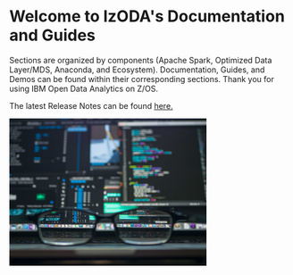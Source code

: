 <h1>Welcome to IzODA's Documentation and Guides</h1>

Sections are organized by components (Apache Spark, Optimized Data Layer/MDS, Anaconda, and Ecosystem). Documentation, Guides, and Demos can be found within their corresponding sections. Thank you for using IBM Open Data Analytics on Z/OS.

The latest Release Notes can be found <a href="https://www.ibm.com/support/knowledgecenter/en/SS3H8V_1.1.0/com.ibm.izoda.v1r1.azka100/topics/azka100_soc.htm" target="_blank" rel="noopener noreferrer">here.</a>

<img id="dataImage" src="img/data.jpeg" width="70%" alt="Glasses and Computers" />
